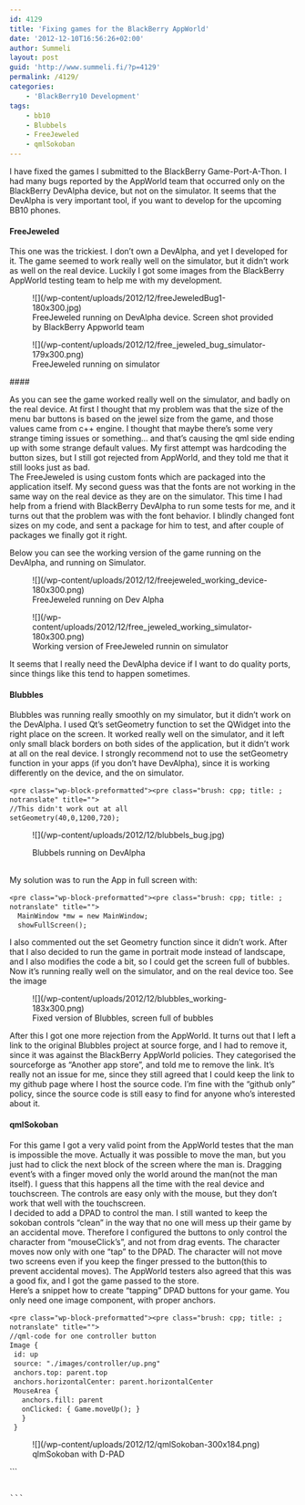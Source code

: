 ```yaml
---
id: 4129
title: 'Fixing games for the BlackBerry AppWorld'
date: '2012-12-10T16:56:26+02:00'
author: Summeli
layout: post
guid: 'http://www.summeli.fi/?p=4129'
permalink: /4129/
categories:
    - 'BlackBerry10 Development'
tags:
    - bb10
    - Blubbels
    - FreeJeweled
    - qmlSokoban
---
```


I have fixed the games I submitted to the BlackBerry Game-Port-A-Thon. I had many bugs reported by the AppWorld team that occurred only on the BlackBerry DevAlpha device, but not on the simulator. It seems that the DevAlpha is very important tool, if you want to develop for the upcoming BB10 phones.

#### FreeJeweled

This one was the trickiest. I don’t own a DevAlpha, and yet I developed for it. The game seemed to work really well on the simulator, but it didn’t work as well on the real device. Luckily I got some images from the BlackBerry AppWorld testing team to help me with my development.

<figure class="wp-block-image alignnone size-medium wp-image-4132">![](/wp-content/uploads/2012/12/freeJeweledBug1-180x300.jpg)<figcaption>FreeJeweled running on DevAlpha device. Screen shot provided by BlackBerry Appworld team</figcaption></figure><figure class="wp-block-image alignnone size-medium wp-image-4133">![](/wp-content/uploads/2012/12/free_jeweled_bug_simulator-179x300.png)<figcaption>FreeJeweled running on simulator</figcaption></figure>####  

As you can see the game worked really well on the simulator, and badly on the real device. At first I thought that my problem was that the size of the menu bar buttons is based on the jewel size from the game, and those values came from c++ engine. I thought that maybe there’s some very strange timing issues or something… and that’s causing the qml side ending up with some strange default values. My first attempt was hardcoding the button sizes, but I still got rejected from AppWorld, and they told me that it still looks just as bad.  
The FreeJeweled is using custom fonts which are packaged into the application itself. My second guess was that the fonts are not working in the same way on the real device as they are on the simulator. This time I had help from a friend with BlackBerry DevAlpha to run some tests for me, and it turns out that the problem was with the font behavior. I blindly changed font sizes on my code, and sent a package for him to test, and after couple of packages we finally got it right.  
  
Below you can see the working version of the game running on the DevAlpha, and running on Simulator.

<figure class="wp-block-image alignnone size-medium wp-image-4136">![](/wp-content/uploads/2012/12/freejeweled_working_device-180x300.png)<figcaption>FreeJeweled running on Dev Alpha</figcaption></figure><figure class="wp-block-image alignnone size-medium wp-image-4137">![](/wp-content/uploads/2012/12/free_jeweled_working_simulator-180x300.png)<figcaption>Working version of FreeJeweled runnin on simulator</figcaption></figure>  
It seems that I really need the DevAlpha device if I want to do quality ports, since things like this tend to happen sometimes.

#### Blubbles

Blubbles was running really smoothly on my simulator, but it didn’t work on the DevAlpha. I used Qt’s setGeometry function to set the QWidget into the right place on the screen. It worked really well on the simulator, and it left only small black borders on both sides of the application, but it didn’t work at all on the real device. I strongly recommend not to use the setGeometry function in your apps (if you don’t have DevAlpha), since it is working differently on the device, and the on simulator.

```
<pre class="wp-block-preformatted"><pre class="brush: cpp; title: ; notranslate" title="">
//This didn't work out at all
setGeometry(40,0,1200,720);

```

<figure class="wp-block-image alignnone size-full wp-image-4140">![](/wp-content/uploads/2012/12/blubbels_bug.jpg)<figcaption>  
  
Blubbels running on DevAlpha</figcaption></figure>  
My solution was to run the App in full screen with:

```
<pre class="wp-block-preformatted"><pre class="brush: cpp; title: ; notranslate" title="">
  MainWindow *mw = new MainWindow;
  showFullScreen();
```

  
I also commented out the set Geometry function since it didn’t work. After that I also decided to run the game in portrait mode instead of landscape, and I also modifies the code a bit, so I could get the screen full of bubbles. Now it’s running really well on the simulator, and on the real device too. See the image

<figure class="wp-block-image alignnone size-medium wp-image-4173">![](/wp-content/uploads/2012/12/blubbles_working-183x300.png)<figcaption>Fixed version of Blubbles, screen full of bubbles</figcaption></figure>  
After this I got one more rejection from the AppWorld. It turns out that I left a link to the original Blubbles project at source forge, and I had to remove it, since it was against the BlackBerry AppWorld policies. They categorised the sourceforge as “Another app store”, and told me to remove the link. It’s really not an issue for me, since they still agreed that I could keep the link to my github page where I host the source code. I’m fine with the “github only” policy, since the source code is still easy to find for anyone who’s interested about it.

#### qmlSokoban

For this game I got a very valid point from the AppWorld testes that the man is impossible the move. Actually it was possible to move the man, but you just had to click the next block of the screen where the man is. Dragging event’s with a finger moved only the world around the man(not the man itself). I guess that this happens all the time with the real device and touchscreen. The controls are easy only with the mouse, but they don’t work that well with the touchscreen.  
I decided to add a DPAD to control the man. I still wanted to keep the sokoban controls “clean” in the way that no one will mess up their game by an accidental move. Therefore I configured the buttons to only control the character from “mouseClick’s”, and not from drag events. The character moves now only with one “tap” to the DPAD. The character will not move two screens even if you keep the finger pressed to the button(this to prevent accidental moves). The AppWorld testers also agreed that this was a good fix, and I got the game passed to the store.  
Here’s a snippet how to create “tapping” DPAD buttons for your game. You only need one image component, with proper anchors.

```
<pre class="wp-block-preformatted"><pre class="brush: cpp; title: ; notranslate" title="">
//qml-code for one controller button
Image {
 id: up
 source: "./images/controller/up.png"
 anchors.top: parent.top
 anchors.horizontalCenter: parent.horizontalCenter
 MouseArea {
   anchors.fill: parent
   onClicked: { Game.moveUp(); }
   }
 }
```

<figure class="wp-block-image alignnone size-medium wp-image-4175">![](/wp-content/uploads/2012/12/qmlSokoban-300x184.png)<figcaption>qlmSokoban with D-PAD</figcaption></figure>```
<pre class="wp-block-preformatted"> 
```